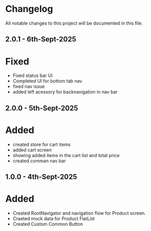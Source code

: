# Changelog

All notable changes to this project will be documented in this file.

## 2.0.1 - 6th-Sept-2025

# Fixed
- Fixed status bar UI 
- Completed UI for bottom tab nav
- fixed nav issue 
- added left acessory for backnavigation in nav bar 

## 2.0.0 - 5th-Sept-2025

# Added
- created store for cart items
- added cart screen
- showing added items in the cart list and total price
- created comman nav bar

## 1.0.0 - 4th-Sept-2025

# Added

- Created RootNavigator and navigation flow for Product screen.
- Craeted mock data for Product FlatList
- Created Custom Common Button